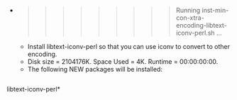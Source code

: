 * >>>>>>>>> Running inst-min-con-xtra-encoding-libtext-iconv-perl.sh ...
  * Install libtext-iconv-perl so that you can use iconv to convert to other encoding.
  * Disk size = 2104176K. Space Used = 4K. Runtime = 00:00:00:00.
  * The following NEW packages will be installed:
  ```bash
libtext-iconv-perl*
  ```
